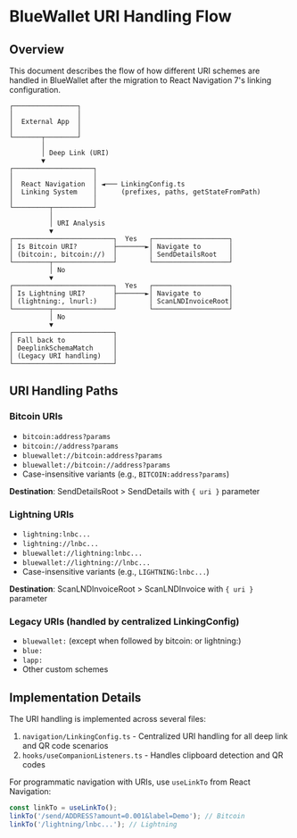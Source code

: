 # BlueWallet URI Handling Flow

## Overview

This document describes the flow of how different URI schemes are handled in BlueWallet after the migration to React Navigation 7's linking configuration.

```
┌────────────────┐
│                │
│  External App  │
│                │
└───────┬────────┘
        │
        │ Deep Link (URI)
        ▼
┌────────────────────┐
│                    │
│  React Navigation  │ ◄─── LinkingConfig.ts
│  Linking System    │      (prefixes, paths, getStateFromPath)
│                    │
└─────────┬──────────┘
          │
          │ URI Analysis
          ▼
┌─────────────────────────┐  Yes   ┌───────────────────┐
│ Is Bitcoin URI?         ├───────►│ Navigate to       │
│ (bitcoin:, bitcoin://)  │        │ SendDetailsRoot   │
└─────────┬───────────────┘        └───────────────────┘
          │ No
          ▼
┌─────────────────────────┐  Yes   ┌───────────────────┐
│ Is Lightning URI?       ├───────►│ Navigate to       │
│ (lightning:, lnurl:)    │        │ ScanLNDInvoiceRoot│
└─────────┬───────────────┘        └───────────────────┘
          │ No
          ▼
┌─────────────────────────┐
│ Fall back to            │
│ DeeplinkSchemaMatch     │
│ (Legacy URI handling)   │
└─────────────────────────┘
```

## URI Handling Paths

### Bitcoin URIs

- `bitcoin:address?params`
- `bitcoin://address?params`
- `bluewallet://bitcoin:address?params`
- `bluewallet://bitcoin://address?params`
- Case-insensitive variants (e.g., `BITCOIN:address?params`)

**Destination**: SendDetailsRoot > SendDetails with `{ uri }` parameter

### Lightning URIs

- `lightning:lnbc...`
- `lightning://lnbc...`
- `bluewallet://lightning:lnbc...`
- `bluewallet://lightning://lnbc...`
- Case-insensitive variants (e.g., `LIGHTNING:lnbc...`)

**Destination**: ScanLNDInvoiceRoot > ScanLNDInvoice with `{ uri }` parameter

### Legacy URIs (handled by centralized LinkingConfig)

- `bluewallet:` (except when followed by bitcoin: or lightning:)
- `blue:`
- `lapp:`
- Other custom schemes

## Implementation Details

The URI handling is implemented across several files:

1. `navigation/LinkingConfig.ts` - Centralized URI handling for all deep link and QR code scenarios
2. `hooks/useCompanionListeners.ts` - Handles clipboard detection and QR codes

For programmatic navigation with URIs, use `useLinkTo` from React Navigation:

```typescript
const linkTo = useLinkTo();
linkTo('/send/ADDRESS?amount=0.001&label=Demo'); // Bitcoin
linkTo('/lightning/lnbc...'); // Lightning
```
